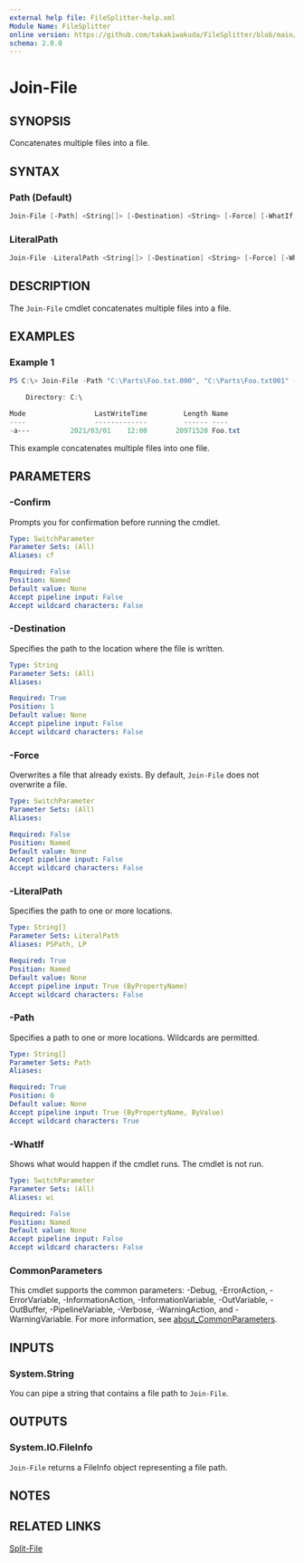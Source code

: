 ```yaml
---
external help file: FileSplitter-help.xml
Module Name: FileSplitter
online version: https://github.com/takakiwakuda/FileSplitter/blob/main/docs/Join-File.md
schema: 2.0.0
---
```


# Join-File

## SYNOPSIS

Concatenates multiple files into a file.

## SYNTAX

### Path (Default)

```powershell
Join-File [-Path] <String[]> [-Destination] <String> [-Force] [-WhatIf] [-Confirm] [<CommonParameters>]
```

### LiteralPath

```powershell
Join-File -LiteralPath <String[]> [-Destination] <String> [-Force] [-WhatIf] [-Confirm] [<CommonParameters>]
```

## DESCRIPTION

The `Join-File` cmdlet concatenates multiple files into a file.

## EXAMPLES

### Example 1

```powershell
PS C:\> Join-File -Path "C:\Parts\Foo.txt.000", "C:\Parts\Foo.txt001" -Destination "C:\Foo.txt"

    Directory: C:\

Mode                 LastWriteTime         Length Name
----                 -------------         ------ ----
-a---          2021/03/01    12:00       20971520 Foo.txt
```

This example concatenates multiple files into one file.

## PARAMETERS

### -Confirm

Prompts you for confirmation before running the cmdlet.

```yaml
Type: SwitchParameter
Parameter Sets: (All)
Aliases: cf

Required: False
Position: Named
Default value: None
Accept pipeline input: False
Accept wildcard characters: False
```

### -Destination

Specifies the path to the location where the file is written.

```yaml
Type: String
Parameter Sets: (All)
Aliases:

Required: True
Position: 1
Default value: None
Accept pipeline input: False
Accept wildcard characters: False
```

### -Force

Overwrites a file that already exists. By default, `Join-File` does not overwrite a file.

```yaml
Type: SwitchParameter
Parameter Sets: (All)
Aliases:

Required: False
Position: Named
Default value: None
Accept pipeline input: False
Accept wildcard characters: False
```

### -LiteralPath

Specifies the path to one or more locations.

```yaml
Type: String[]
Parameter Sets: LiteralPath
Aliases: PSPath, LP

Required: True
Position: Named
Default value: None
Accept pipeline input: True (ByPropertyName)
Accept wildcard characters: False
```

### -Path

Specifies a path to one or more locations. Wildcards are permitted.

```yaml
Type: String[]
Parameter Sets: Path
Aliases:

Required: True
Position: 0
Default value: None
Accept pipeline input: True (ByPropertyName, ByValue)
Accept wildcard characters: True
```

### -WhatIf

Shows what would happen if the cmdlet runs.
The cmdlet is not run.

```yaml
Type: SwitchParameter
Parameter Sets: (All)
Aliases: wi

Required: False
Position: Named
Default value: None
Accept pipeline input: False
Accept wildcard characters: False
```

### CommonParameters

This cmdlet supports the common parameters: -Debug, -ErrorAction, -ErrorVariable, -InformationAction, -InformationVariable, -OutVariable, -OutBuffer, -PipelineVariable, -Verbose, -WarningAction, and -WarningVariable. For more information, see [about_CommonParameters](http://go.microsoft.com/fwlink/?LinkID=113216).

## INPUTS

### System.String

You can pipe a string that contains a file path to `Join-File`.

## OUTPUTS

### System.IO.FileInfo

`Join-File` returns a FileInfo object representing a file path.

## NOTES

## RELATED LINKS

[Split-File](https://github.com/takakiwakuda/FileSplitter/blob/main/docs/Split-File.md)

